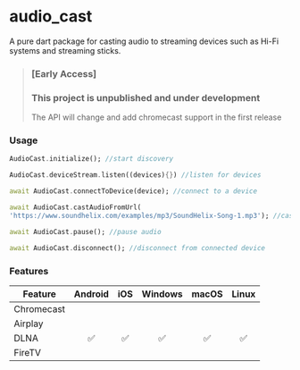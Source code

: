 # audio_cast

A pure dart package for casting audio to streaming devices such as Hi-Fi systems and streaming sticks.
</br>

> ### [Early Access]
> ### **This project is unpublished and under development**
> The API will change and add chromecast support in the first release

### Usage
```dart
AudioCast.initialize(); //start discovery

AudioCast.deviceStream.listen((devices){}) //listen for devices

await AudioCast.connectToDevice(device); //connect to a device

await AudioCast.castAudioFromUrl(
'https://www.soundhelix.com/examples/mp3/SoundHelix-Song-1.mp3'); //cast audio

await AudioCast.pause(); //pause audio

await AudioCast.disconnect(); //disconnect from connected device
```
### Features

| Feature                            | Android    | iOS     | Windows   | macOS     | Linux |
| -------                            | :-------:  | :-----: | :-----: | :-----: | :-----: |
| Chromecast                         |          |         |       |       |      |
| Airplay                            |          |           |       |       |      |
| DLNA                               | ✅        | ✅        | ✅      |     ✅  |   ✅   |
| FireTV                             |          |           |       |       |      |
